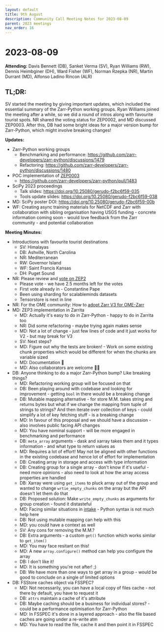 ```yaml
---
layout: default
title: 9th August
description: Community Call Meeting Notes for 2023-08-09
parent: 2023 meetings
nav_order: 16
---
```


# 2023-08-09

**Attending:** Davis Bennett (DB), Sanket Verma (SV), Ryan Williams (RW), Dennis Heimbginer (DH), Ward Fisher (WF), Norman Rzepka (NR), Martin Durrant (MD), Alfonso Ladino Rincon (ALR)

## TL;DR:

SV started the meeting by giving important updates, which included the essential summary of the Zarr-Python working groups. Ryan Williams joined the meeting after a while, so we did a round of intros along with favourite tourist spots. NR shared the voting status for ZEP0002, and MD discussed ZEP0003. After this, DB had some bright ideas for a major version bump for Zarr-Python, which might involve breaking changes!

**Updates:**

- Zarr-Python working groups
    - Benchmarking and performance: <https://github.com/zarr-developers/zarr-python/discussions/1479>
    - Refactoring: <https://github.com/zarr-developers/zarr-python/discussions/1480>
- POC implementation of [ZEP0003](https://zarr.dev/zeps/draft/ZEP0003.html)
    - <https://github.com/zarr-developers/zarr-python/pull/1483>
- SciPy 2023 proceedings
    - Talk slides: <https://doi.org/10.25080/gerudo-f2bc6f59-035>
    - Tools update slides: <https://doi.org/10.25080/gerudo-f2bc6f59-038>
- MD: SciPy poster DOI: <https://doi.org/10.25080/gerudo-f2bc6f59-00b>
- WF: Creating async training materials for NetCDF and Zarr with collaboration with sibling organisation having USGS funding - concrete information coming soon - would love feedback from the Zarr community - and potential collaboration

**Meeting Minutes:**

- Introductions with favourite tourist destinations
    - SV: Himalayas
    - DB: Ashville, North Carolina
    - NR: Mediterranean
    - RW: Governor Island
    - WF: Saint Francis Kansas
    - DH: Puget Sound
- NR: Please review and [vote on ZEP2](https://github.com/zarr-developers/zarr-specs/issues/254)
    - Please vote - we have 2.5 months left for the votes
    - First vote already in - Constantine Pape
    - Been using sharding for scalableminds datasets
    - Tensorstore is next in line
- NR: For the OME community: How to [adopt Zarr V3 for OME-Zarr](https://forum.image.sc/t/adopt-zarr-v3-in-ome-zarr/84786)
- MD: ZEP3 implementation in Zarrita
    - MD: Actually it's easy to do in Zarr-Python - happy to do in Zarrita too
    - NR: Did some refactoring - maybe trying again makes sense
    - MD: Not a lot of change - just few lines of code and it just works for V2 - but may break for V3
    - SV: Next steps?
    - MD: Figure out why the tests are broken! - Work on some existing chunk properties which would be different for when the chunks are variable sized
    - MD: Documentation 📖
    - MD: Also collaborators are welcome 🤝🏻
- DB: Anyone thinking to do a major Zarr-Python bump? Like breaking things?
    - MD: Refactoring working group will be focused on that
    - DB: Been playing around with codebase and looking for improvement - getting `bool` in there would be a breaking change
    - DB: Mutable mapping alternative - for store M.M. takes string and returns bytes but what if we change the mapping from tuple of strings to strings? And then iterate over collection of keys - could simplify a lot of key fetching stuff - is a breaking change
    - MD: In favour of this proposal and we should have a discussion - also involves public facing API changes
    - MD: You have nominal support - will be more engaged in benchmarking and performance
    - DB: `meta_array` arguments - dask and xarray takes them and it types information - and what type to return values as
    - MD: Requires a lot of effort! May not be aligned with other functions in the existing codebase and hence lot of effort for implementation
    - DB: Creating array in storage and access with type information
    - DB: Creating group for a single array - don't know if it's useful - need more opinions - also need to look at how the array access properties are handled
    - DB: Xarray were using `get_items` to pluck array out of the group and wanted to change `wrtie_empty_chunks` on the array but the API doesn't let them do that
    - DB: Proposed solution: Make `write_empty_chunks` as arguments for group creation - found it distasteful
    - MD: Facing similar situations in [intake](https://github.com/intake/intake) - Python syntax is not much help here
    - DB: Not using mutable mapping can help with this
    - MD: you could have a context as well
    - SV: Any cons for removing the M.M.?
    - DB: Extra arguments - a custom `get()` function which works similar to `get_item()`
    - MD: You may face resitant on this!
    - MD: A new `array.configure()` method can help you configure the array
    - DB: I don't like it!
    - MD: It is something you're not after! ;)
    - DB: We have more than one ways to get array in a group - would be good to conclude on a single of limited options
- DB: FSStore caches object via FSSPEC?
    - MD: Not necessarily, you can have a local copy of files cache - not there by default, you have to request it
    - DB: `attrs` maintain a cache of it's attribute
    - DB: Maybe caching should be a business for individual stores? - could be a performance optimisation for Zarr-Python
    - MD: In FSSPEC it's done in a layered approach - also the file based caches are going under a re-write atm
    - MD: You have to read the file, cache it and then point it in FSSPEC
